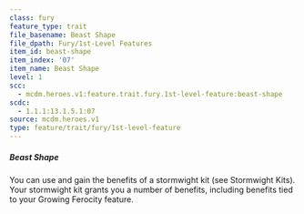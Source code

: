 ```yaml
---
class: fury
feature_type: trait
file_basename: Beast Shape
file_dpath: Fury/1st-Level Features
item_id: beast-shape
item_index: '07'
item_name: Beast Shape
level: 1
scc:
  - mcdm.heroes.v1:feature.trait.fury.1st-level-feature:beast-shape
scdc:
  - 1.1.1:13.1.5.1:07
source: mcdm.heroes.v1
type: feature/trait/fury/1st-level-feature
---
```


##### Beast Shape

You can use and gain the benefits of a stormwight kit (see Stormwight Kits). Your stormwight kit grants you a number of benefits, including benefits tied to your Growing Ferocity feature.
